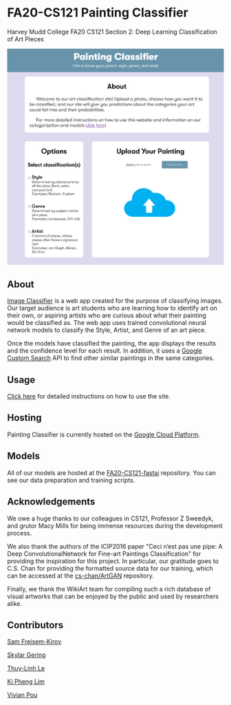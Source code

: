 # FA20-CS121 Painting Classifier
Harvey Mudd College FA20 CS121 Section 2: Deep Learning Classification of Art Pieces

<img style="width:60vw" src="README_Screenshot.png">


## About
[Image Classifier](https://arctic-anvil-294604.wn.r.appspot.com/) is a web app created for the purpose of classifying images. Our target audience is art students who are learning how to identify art on their own, or aspiring artists who are curious about what their painting would be classified as. The web app uses trained convolutional neural network models to classify the Style, Artist, and Genre of an art piece. 

Once the models have classified the painting, the app displays the results and the confidence level for each result. In addition, it uses a [Google Custom Search](https://developers.google.com/custom-search/v1/overview) API to find other similar paintings in the same categories.


## Usage
[Click here](https://arctic-anvil-294604.wn.r.appspot.com/instructions) for detailed instructions on how to use the site.


## Hosting
Painting Classifier is currently hosted on the [Google Cloud Platform](https://console.cloud.google.com/appengine/start).


## Models

All of our models are hosted at the
[FA20-CS121-fastai](https://www.github.com/kiphenglim/FA20-CS121-fastai)
repository. You can see our data preparation and training scripts.


## Acknowledgements

We owe a huge thanks to our colleagues in CS121, Professor Z Sweedyk,
and grutor Macy Mills for being immense resources during the
development process.

We also thank the authors of the ICIP2016 paper "Ceci n’est pas une
pipe: A Deep ConvolutionalNetwork for Fine-art Paintings
Classification" for providing the inspiration for this project. In
particular, our gratitude goes to C.S. Chan for providing the
formatted source data for our training, which can be accessed at the
[cs-chan/ArtGAN](https://github.com/cs-chan/ArtGAN) repository.

Finally, we thank the WikiArt team for compiling such a rich database
of visual artworks that can be enjoyed by the public and used by
researchers alike.


## Contributors
[Sam Freisem-Kirov](https://github.com/Sfreisem-Kirov) 

[Skylar Gering](https://github.com/skygering)

[Thuy-Linh Le](https://github.com/TLinhTCDLAL)

[Ki Pheng Lim](https://github.com/kiphenglim)

[Vivian Pou](https://github.com/vivpou)

